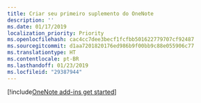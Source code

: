 ```yaml
---
title: Criar seu primeiro suplemento do OneNote
description: ''
ms.date: 01/17/2019
localization_priority: Priority
ms.openlocfilehash: cac4cc7dee3becf1fcfbb501622779707cf92487
ms.sourcegitcommit: d1aa7201820176ed986b9f00bb9c88e055906c77
ms.translationtype: HT
ms.contentlocale: pt-BR
ms.lasthandoff: 01/23/2019
ms.locfileid: "29387944"
---
```

[!include[OneNote add-ins get started](../includes/file-get-started-onenote.md)]
